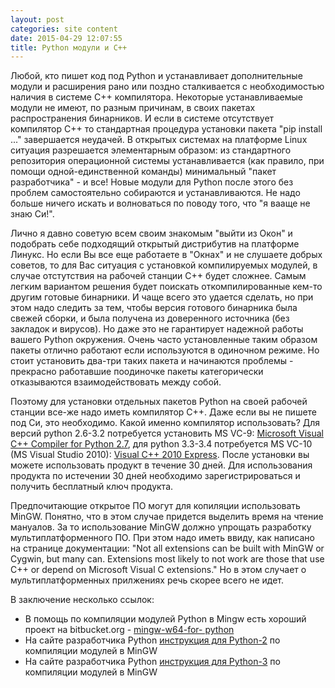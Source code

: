 ```yaml
---
layout: post
categories: site content
date: 2015-04-29 12:07:55
title: Python модули и C++
---
```

<p>Любой, кто пишет код под Python и устанавливает дополнительные модули и расширения 
рано или поздно сталкивается с необходимостью наличия в системе C++ компилятора. Некоторые 
устанавливаемые модули не имеют, по разным причинам, в своих пакетах распространения 
бинарников. И если в системе отсутствует компилятор C++ то стандартная процедура установки 
пакета "pip install ..." завершается неудачей. В открытых системах на платформе Linux ситуация 
разрешается элементарным образом: из стандартного репозитория операционной системы 
устанавливается (как правило, при помощи одной-единственной команды) минимальный "пакет 
разработчика" - и все! Новые модули для Python после этого без проблем самостоятельно 
собираются и устанавливаются. Не надо больше ничего искать и волноваться по поводу того, что 
"я вааще не знаю Си!".</p>

<p>Лично я давно советую всем своим знакомым "выйти из Окон" и подобрать себе подходящий 
открытый дистрибутив на платформе Линукс. Но если Вы все еще работаете в "Окнах" и не 
слушаете добрых советов, то для Вас ситуация с установкой компилируемых модулей, в случае 
отстутствия на рабочей станции С++ будет сложнее. Самым легким вариантом решения будет 
поискать откомпилированные кем-то другим готовые бинарники. И чаще всего это удается 
сделать, но при этом надо следить за тем, чтобы версия готового бинарника была свежей сборки, 
и была получена из доверенного источника (без закладок и вирусов). Но даже это не гарантирует 
надежной работы вашего Python окружения. Очень часто установленные таким образом пакеты 
отлично работают если используются в одиночном режиме. Но стоит установить два-три таких 
пакета и начинаются проблемы - прекрасно работавшие поодиночке пакеты категорически 
отказываются взаимодействовать между собой.</p>

<p>Поэтому для установки отдельных пакетов Python на своей рабочей станции все-же надо 
иметь компилятор С++. Даже если вы не пишете под Си, это необходимо. Какой именно 
компилятор использовать? Для версий python 2.6-3.2 потребуется установить MS VC-9: <a 
target="_blank" href="https://www.microsoft.com/en-us/download/details.aspx?id=44266">Microsoft 
Visual C++ Compiler for Python 2.7</a>, для python 3.3-3.4 потребуется MS VC-10 (MS Visual Studio 
2010): <a target="_blank" href="https://www.visualstudio.com/downloads/download-visual-studio-
vs#d-2010-express">Visual C++ 2010 Express</a>. После установки вы можете использовать продукт 
в течение 30 дней. Для использования продукта по истечении 30 дней необходимо 
зарегистрироваться и получить бесплатный ключ продукта.</p>

<p>Предпочитающие открытое ПО могут для копиляции использовать MinGW. Понятно, что в этом 
случае придется выделить время на чтение мануалов. За то использование MinGW должно 
упрощать разработку мультиплатформенного ПО. При этом надо иметь ввиду, как написано на 
странице документации: "Not all extensions can be built with MinGW or Cygwin, but many can. 
Extensions most likely to not work are those that use C++ or depend on Microsoft Visual C extensions." 
Но в этом случает о мультиплатформенных прилжениях речь скорее всего не идет.</p>

<p>В заключение несколько ссылок:</p>

<ul><li>В помощь по компиляции модулей Python в Mingw есть хороший проект на bitbucket.org - 
<a target="_blank" href="https://bitbucket.org/carlkl/mingw-w64-for-python">mingw-w64-for-
python</a></li>
<li>На сайте разработчика Python <a target="_blank" href="https://docs.python.org/2/install/#gnu-c-
cygwin-MinGW">инструкция для Python-2</a> по компиляции модулей в MinGW</li>
<li>На сайте разработчика Python <a target="_blank" href="https://docs.python.org/3.4/install/#gnu-
c-cygwin-mingw">инструкция для Python-3</a> по компиляции модулей в MinGW</li>
</ul>


